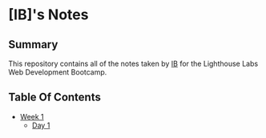 # [IB]'s Notes
## Summary 

This repository contains all of the notes taken by [IB](https://github.com/onebee9) for the Lighthouse Labs Web Development Bootcamp.

## Table Of Contents
* [Week 1](week_1)
  * [Day 1](week_1/day_1)